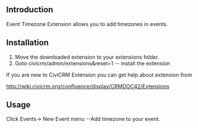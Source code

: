 Introduction
------------
Event Timezone Extension allows you to add timezones in events.

Installation
-------------
1. Move the downloaded extension to your extensions folder.
2. Goto civicrm/admin/extensions&reset=1  -- install the extension

If you are new to CiviCRM Extension you can get help about extension from

http://wiki.civicrm.org/confluence/display/CRMDOC42/Extensions


Usage
---------------
Click Events-> New Event menu --Add timezone to your event.

